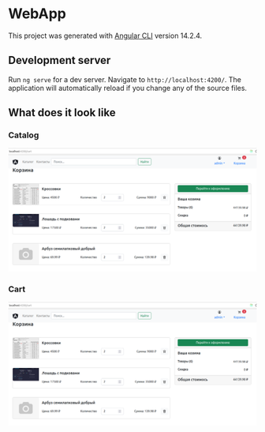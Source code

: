 # WebApp

This project was generated with [Angular CLI](https://github.com/angular/angular-cli) version 14.2.4.

## Development server

Run `ng serve` for a dev server. Navigate to `http://localhost:4200/`. The application will automatically reload if you
change any of the source files.

## What does it look like

### Catalog

![Иллюстрация к проекту](./doc/img/cart.png)

### Cart

![Иллюстрация к проекту](./doc/img/cart.png)